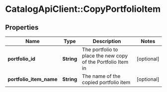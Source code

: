 # CatalogApiClient::CopyPortfolioItem

## Properties
Name | Type | Description | Notes
------------ | ------------- | ------------- | -------------
**portfolio_id** | **String** | The portfolio to place the new copy of the Portfolio Item in | [optional] 
**portfolio_item_name** | **String** | The name of the copied portfolio item | [optional] 


